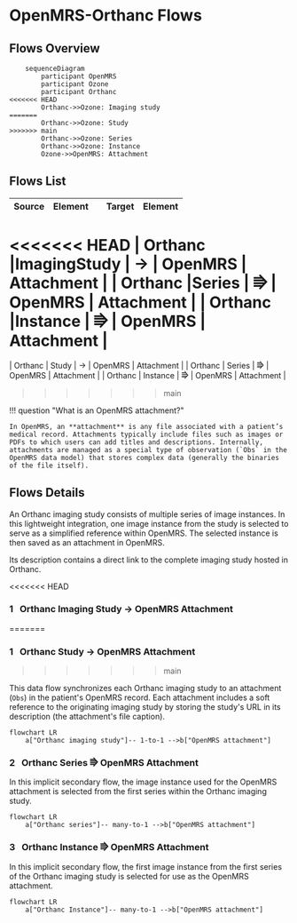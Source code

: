 # OpenMRS-Orthanc Flows

## Flows Overview

``` mermaid
    sequenceDiagram
        participant OpenMRS
        participant Ozone
        participant Orthanc
<<<<<<< HEAD
        Orthanc->>Ozone: Imaging study
=======
        Orthanc->>Ozone: Study
>>>>>>> main
        Orthanc->>Ozone: Series
        Orthanc->>Ozone: Instance
        Ozone->>OpenMRS: Attachment
```

## Flows List

| Source |Element| |Target|         Element          |
|:------:|:---:|:---:|:---:|:------------------------:|
<<<<<<< HEAD
| Orthanc |ImagingStudy | → | OpenMRS | Attachment |
| Orthanc |Series | ⭆ | OpenMRS | Attachment |
| Orthanc |Instance | ⭆ | OpenMRS | Attachment |
=======
| Orthanc | Study | → | OpenMRS | Attachment |
| Orthanc | Series | ⭆ | OpenMRS | Attachment |
| Orthanc | Instance | ⭆ | OpenMRS | Attachment |
>>>>>>> main


!!! question "What is an OpenMRS attachment?"

    In OpenMRS, an **attachment** is any file associated with a patient’s medical record. Attachments typically include files such as images or PDFs to which users can add titles and descriptions. Internally, attachments are managed as a special type of observation (`Obs` in the OpenMRS data model) that stores complex data (generally the binaries of the file itself).


## Flows Details

An Orthanc imaging study consists of multiple series of image instances. In this lightweight integration, one image instance from the study is selected to serve as a simplified reference within OpenMRS. The selected instance is then saved as an attachment in OpenMRS.

Its description contains a direct link to the complete imaging study hosted in Orthanc.

<<<<<<< HEAD
### **1** &nbsp; Orthanc Imaging Study → OpenMRS Attachment
=======
### **1** &nbsp; Orthanc Study → OpenMRS Attachment
>>>>>>> main

This data flow synchronizes each Orthanc imaging study to an attachment (`Obs`) in the patient's OpenMRS record. Each attachment includes a soft reference to the originating imaging study by storing the study's URL in its description (the attachment's file caption).

``` mermaid
flowchart LR
    a["Orthanc imaging study"]-- 1-to-1 -->b["OpenMRS attachment"]
```

### **2** &nbsp; Orthanc Series ⭆ OpenMRS Attachment

In this implicit secondary flow, the image instance used for the OpenMRS attachment is selected from the first series within the Orthanc imaging study.

``` mermaid
flowchart LR
    a["Orthanc series"]-- many-to-1 -->b["OpenMRS attachment"]
```

### **3** &nbsp; Orthanc Instance ⭆ OpenMRS Attachment

In this implicit secondary flow, the first image instance from the first series of the Orthanc imaging study is selected for use as the OpenMRS attachment.

``` mermaid
flowchart LR
    a["Orthanc Instance"]-- many-to-1 -->b["OpenMRS attachment"]
```
